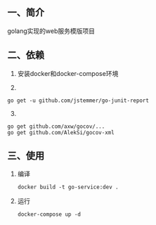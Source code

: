 ## 一、简介

golang实现的web服务模版项目

## 二、依赖

1. 安装docker和docker-compose环境

2.

 ```shell
 go get -u github.com/jstemmer/go-junit-report
 ```

3.

 ```shell
 go get github.com/axw/gocov/...
 go get github.com/AlekSi/gocov-xml
 ```

## 三、使用

1. 编译
    ```shell script
    docker build -t go-service:dev .
    ```
2. 运行
    ```shell script
    docker-compose up -d
    ```